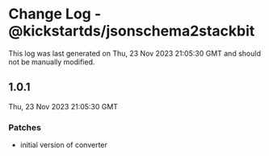 # Change Log - @kickstartds/jsonschema2stackbit

This log was last generated on Thu, 23 Nov 2023 21:05:30 GMT and should not be manually modified.

## 1.0.1
Thu, 23 Nov 2023 21:05:30 GMT

### Patches

- initial version of converter

